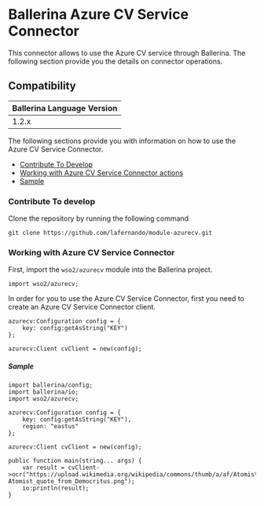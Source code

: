 # Ballerina Azure CV Service Connector

This connector allows to use the Azure CV service through Ballerina. The following section provide you the details on connector operations.

## Compatibility
| Ballerina Language Version 
| -------------------------- 
| 1.2.x

The following sections provide you with information on how to use the Azure CV Service Connector.

- [Contribute To Develop](#contribute-to-develop)
- [Working with Azure CV Service Connector actions](#working-with-azure-cv-service-connector)
- [Sample](#sample)

### Contribute To develop

Clone the repository by running the following command 
```shell
git clone https://github.com/lafernando/module-azurecv.git
```

### Working with Azure CV Service Connector

First, import the `wso2/azurecv` module into the Ballerina project.

```ballerina
import wso2/azurecv;
```

In order for you to use the Azure CV Service Connector, first you need to create an Azure CV Service Connector client.

```ballerina
azurecv:Configuration config = {
    key: config:getAsString("KEY")
};

azurecv:Client cvClient = new(config);
```

##### Sample

```ballerina
import ballerina/config;
import ballerina/io;
import wso2/azurecv;

azurecv:Configuration config = {
    key: config:getAsString("KEY"),
    region: "eastus"
};

azurecv:Client cvClient = new(config);

public function main(string... args) {
    var result = cvClient->ocr("https://upload.wikimedia.org/wikipedia/commons/thumb/a/af/Atomist_quote_from_Democritus.png/338px-Atomist_quote_from_Democritus.png");
    io:println(result);
}
```
